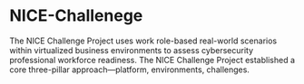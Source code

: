 # NICE-Challenege
The NICE Challenge Project uses work role-based real-world scenarios within virtualized business environments to assess cybersecurity professional workforce readiness. The NICE Challenge Project established a core three-pillar approach—platform, environments, challenges. 
